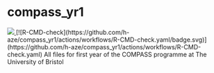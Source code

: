# compass_yr1
<a href="https://codecov.io/github/h-aze/compass_yr1" > 
 <img src="https://codecov.io/github/h-aze/compass_yr1/branch/master/graph/badge.svg?token=4LW9BVTBHI"/> 
 </a>
 [![R-CMD-check](https://github.com/h-aze/compass_yr1/actions/workflows/R-CMD-check.yaml/badge.svg)](https://github.com/h-aze/compass_yr1/actions/workflows/R-CMD-check.yaml)
All files for first year of the COMPASS programme at The University of Bristol
